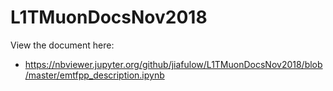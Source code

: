L1TMuonDocsNov2018
==================

View the document here:

- <https://nbviewer.jupyter.org/github/jiafulow/L1TMuonDocsNov2018/blob/master/emtfpp_description.ipynb>
